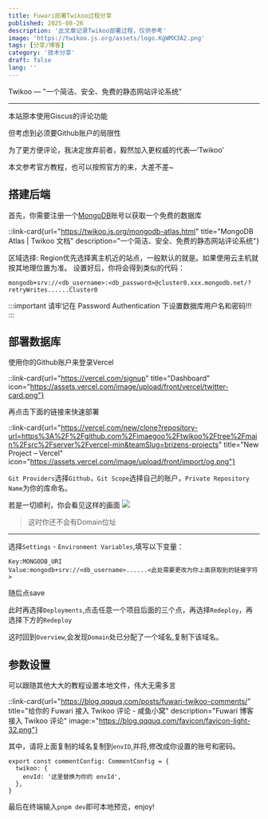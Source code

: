 ```yaml
---
title: Fuwari部署Twikoo过程分享
published: 2025-08-26
description: '此文章记录Twikoo部署过程，仅供参考'
image: 'https://twikoo.js.org/assets/logo.KgWMX3A2.png'
tags: [分享/博客]
category: '技术分享'
draft: false 
lang: ''
---
```


Twikoo — "一个简洁、安全、免费的静态网站评论系统"

--- 

本站原本使用Giscus的评论功能

但考虑到必须要Github账户的局限性

为了更方便评论，我决定放弃前者，毅然加入更权威的代表—‘Twikoo’

本文参考官方教程，也可以按照官方的来，大差不差~

## 搭建后端

首先，你需要注册一个[MongoDB](https://account.mongodb.com/account/login)账号以获取一个免费的数据库

::link-card{url="https://twikoo.js.org/mongodb-atlas.html" title="MongoDB Atlas | Twikoo 文档" description="一个简洁、安全、免费的静态网站评论系统"}

区域选择: Region优先选择离主机近的站点，一般默认的就是。如果使用云主机就按其地理位置为准。
设置好后，你将会得到类似的代码：

```
mongodb+srv://<db_username>:<db_password>@cluster0.xxx.mongodb.net/?retryWrites......Cluster0
```

:::important
请牢记在 Password Authentication 下设置数据库用户名和密码!!!
:::

## 部署数据库

使用你的Github账户来登录Vercel

::link-card{url="https://vercel.com/signup" title="Dashboard" icon="https://assets.vercel.com/image/upload/front/vercel/twitter-card.png"}

再点击下面的链接来快速部署

::link-card{url="https://vercel.com/new/clone?repository-url=https%3A%2F%2Fgithub.com%2Fimaegoo%2Ftwikoo%2Ftree%2Fmain%2Fsrc%2Fserver%2Fvercel-min&teamSlug=brizens-projects" title="New Project – Vercel"  icon="https://assets.vercel.com/image/upload/front/import/og.png"}

`Git Providers`选择`Github`，`Git Scope`选择自己的账户，`Private Repository Name`为你的库命名。

若是一切顺利，你会看见这样的画面
![](https://img.cdn1.vip/i/68ac9f5575e4b_1756143445.webp)

> 这时你还不会有Domain位址

---

选择`Settings` - `Environment Variables`,填写以下变量：

```
Key:MONGODB_URI
Value:mongodb+srv://<db_username>......<此处需要更改为你上面获取到的链接字符>
```

随后点save

此时再选择`Deployments`,点击任意一个项目后面的三个点，再选择`Redeploy`，再选择下方的`Redeploy`

这时回到`Overview`,会发现`Domain`处已分配了一个域名,复制下该域名。

## 参数设置

可以跟随其他大大的教程设置本地文件，伟大无需多言

::link-card{url="https://blog.qqquq.com/posts/fuwari-twikoo-comments/" title="给你的 Fuwari 接入 Twikoo 评论 - 咸鱼小窝" description="Fuwari 博客接入 Twikoo 评论" image:="https://blog.qqquq.com/favicon/favicon-light-32.png"}

其中，请将上面复制的域名复制到`envID`,并将<username>,<password>修改成你设置的账号和密码。

```
export const commentConfig: CommentConfig = {
  twikoo: {
    envId: '这里替换为你的 envId',
  },
}
```

最后在终端输入`pnpm dev`即可本地预览，enjoy!
